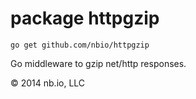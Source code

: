 # package httpgzip

`go get github.com/nbio/httpgzip`

Go middleware to gzip net/http responses.

© 2014 nb.io, LLC
